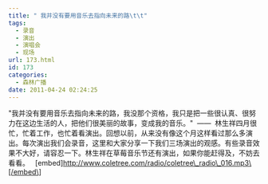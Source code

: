 ```yaml
---
title: " 我并没有要用音乐去指向未来的路\t\t"
tags:
  - 录音
  - 演出
  - 演唱会
  - 现场
url: 173.html
id: 173
categories:
  - 森林广播
date: 2011-04-24 02:24:25
---
```


"我并没有要用音乐去指向未来的路，我没那个资格，我只是把一些很认真、很努力在这边生活的人，把他们很美丽的故事，变成我的音乐。"  ——  林生祥四月很忙，忙着工作，也忙着看演出。回想以前，从来没有像这个月这样看过那么多演出。每次演出我们会录音，这里和大家分享一下我们三场演出的观感。有些录音效果不大好，请容忍一下。林生祥在草莓音乐节还有演出，如果你能赶得及，不妨去看看。   \[embed\]http://www.coletree.com/radio/coletree\_radio\_016.mp3\[/embed\]